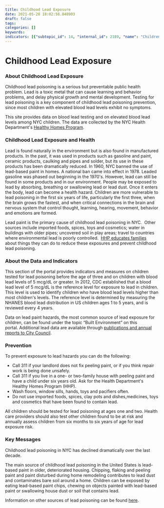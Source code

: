 ```yaml
---
title: Childhood Lead Exposure
date: 2021-05-28 18:02:58.848903
draft: false
tags: 
categories: []
keywords: 
indicators: [{"subtopic_id": 14, "internal_id": 2189, "name": "Children tested for lead by age 3 years", "URL": "https://a816-dohbesp.nyc.gov/IndicatorPublic/VisualizationData.aspx?id=2189,719b87,14,Summarize"}, {"subtopic_id": 14, "internal_id": 2184, "name": "Children under 6 years with elevated blood lead levels (BLL)", "URL": "https://a816-dohbesp.nyc.gov/IndicatorPublic/VisualizationData.aspx?id=2184,719b87,14,Summarize"}, {"subtopic_id": 14, "internal_id": 2216, "name": "Children under 6 years with elevated blood lead levels by NTA", "URL": "https://a816-dohbesp.nyc.gov/IndicatorPublic/VisualizationData.aspx?id=2216,719b87,14,Summarize"}]
---
```

# Childhood Lead Exposure
### About Childhood Lead Exposure


Childhood lead poisoning is a serious but preventable public health problem. Lead is a toxic metal that can cause learning and behavior problems, and delay physical growth and mental development. Testing for lead poisoning is a key component of childhood lead poisoning prevention, since most children with elevated blood lead levels exhibit no symptoms.


This site provides data on blood lead testing and on elevated blood lead levels among NYC children. The data are collected by the NYC Health Department's [Healthy Homes Program](http://www1.nyc.gov/site/doh/health/health-topics/lead-poisoning-prevention.page).


### Childhood Lead Exposure and Health


Lead is found naturally in the environment but is also found in manufactured products. In the past, it was used in products such as gasoline and paint, ceramic products, caulking and pipes and solder, but its use in these products has been dramatically reduced. In 1960, NYC banned the use of lead-based paint in homes. A national ban came into effect in 1978. Leaded gasoline was phased out beginning in the 1970's. However, lead can still be found in some products and in our environment. People may be exposed to lead by absorbing, breathing or swallowing lead or lead dust. Once it enters the body, lead can become a health hazard. Children are more vulnerable to lead poisoning in the first six years of life, particularly the first three, when the brain grows the fastest, and when critical connections in the brain and nervous system that control thought, learning, hearing, movement, behavior and emotions are formed. 


Lead paint is the primary cause of childhood lead poisoning in NYC.  Other sources include imported foods, spices, toys and cosmetics; water in buildings with older pipes; uncovered soil in play areas; travel to countries where environmental lead is poorly controlled.  [HHP educates families](https://www1.nyc.gov/site/doh/data/health-tools/childhood-lead-poisoning.page "Open the Childhood Lead Poisoning page in a new tab") about things they can do to reduce these exposures and prevent childhood lead poisoning.


### About the Data and Indicators


This section of the portal provides indicators and measures on children tested for lead poisoning before the age of three and on children with blood lead levels of 5 mcg/dL or greater. In 2012, CDC established that a blood lead level of 5 mcg/dL is the reference level for exposure to lead in children. This level is used to identify children who have blood lead levels higher than most children's levels. The reference level is determined by measuring the NHANES blood lead distribution in US children ages 1 to 5 years, and is reviewed every 4 years.


Data on lead paint hazards, the most common source of lead exposure for children, can be found under the topic “Built Environment” on this portal. Additional lead data are available through [publications and annual reports to City Council](https://www1.nyc.gov/site/doh/data/data-sets/lead-pubs.page "Open the Lead health publications page in a new tab").


### Prevention


To prevent exposure to lead hazards you can do the following:


* Call 311 if your landlord does not fix peeling paint, or if you think repair work is being done unsafely.
* Call 311 if you live in a one- or two-family house with peeling paint and have a child under six years old. Ask for the Health Department's Healthy Homes Program (HHP).
* Wash floors, window sills, hands, toys and pacifiers often.
* Do not use imported foods, spices, clay pots and dishes,medicines, toys and cosmetics that have been found to contain lead.


All children should be tested for lead poisoning at ages one and two. Health care providers should also test other children found to be at risk and annually assess children from six months to six years of age for lead exposure risk.


### Key Messages


Childhood lead poisoning in NYC has declined dramatically over the last decade.  
  
The main source of childhood lead poisoning in the United States is lead-based paint in older, deteriorated housing. Chipping, flaking and peeling paint and paint disturbed during home remodeling contributes to lead dust and contaminates bare soil around a home. Children can be exposed by eating lead-based paint chips, chewing on objects painted with lead-based paint or swallowing house dust or soil that contains lead.  
  
Information on other sources of lead poisoning can be found [here](http://www1.nyc.gov/site/doh/health/health-topics/lead-poisoning-prevention.page).  
  



